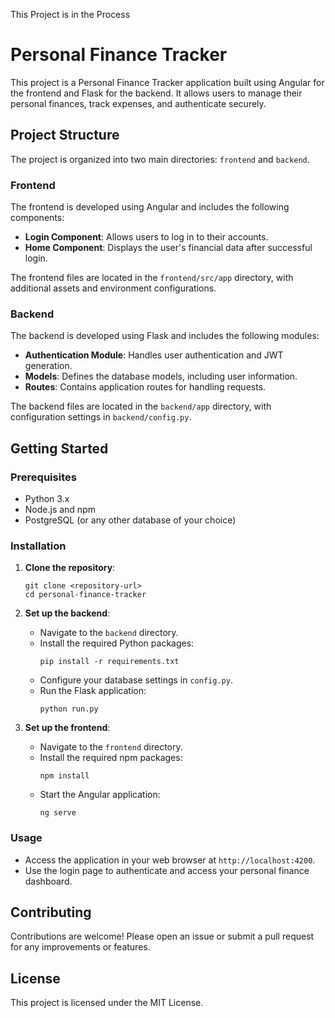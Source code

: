 This Project is in the Process
# Personal Finance Tracker

This project is a Personal Finance Tracker application built using Angular for the frontend and Flask for the backend. It allows users to manage their personal finances, track expenses, and authenticate securely.

## Project Structure

The project is organized into two main directories: `frontend` and `backend`.

### Frontend

The frontend is developed using Angular and includes the following components:

- **Login Component**: Allows users to log in to their accounts.
- **Home Component**: Displays the user's financial data after successful login.

The frontend files are located in the `frontend/src/app` directory, with additional assets and environment configurations.

### Backend

The backend is developed using Flask and includes the following modules:

- **Authentication Module**: Handles user authentication and JWT generation.
- **Models**: Defines the database models, including user information.
- **Routes**: Contains application routes for handling requests.

The backend files are located in the `backend/app` directory, with configuration settings in `backend/config.py`.

## Getting Started

### Prerequisites

- Python 3.x
- Node.js and npm
- PostgreSQL (or any other database of your choice)

### Installation

1. **Clone the repository**:
   ```
   git clone <repository-url>
   cd personal-finance-tracker
   ```

2. **Set up the backend**:
   - Navigate to the `backend` directory.
   - Install the required Python packages:
     ```
     pip install -r requirements.txt
     ```
   - Configure your database settings in `config.py`.
   - Run the Flask application:
     ```
     python run.py
     ```

3. **Set up the frontend**:
   - Navigate to the `frontend` directory.
   - Install the required npm packages:
     ```
     npm install
     ```
   - Start the Angular application:
     ```
     ng serve
     ```

### Usage

- Access the application in your web browser at `http://localhost:4200`.
- Use the login page to authenticate and access your personal finance dashboard.

## Contributing

Contributions are welcome! Please open an issue or submit a pull request for any improvements or features.

## License

This project is licensed under the MIT License.
